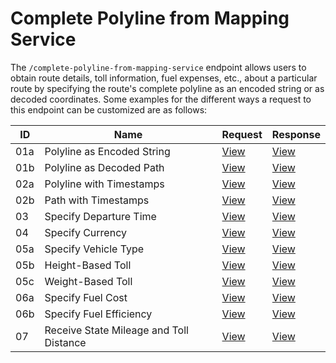 # Complete Polyline from Mapping Service

The `/complete-polyline-from-mapping-service` endpoint allows users to obtain route details, toll information, fuel expenses, etc., about a particular route by specifying the route's complete polyline as an encoded string or as decoded coordinates.
Some examples for the different ways a request to this endpoint can be customized are as follows:

| ID | Name                                   | Request                                      | Response                                    |
|----|----------------------------------------|----------------------------------------------|---------------------------------------------|
| 01a | Polyline as Encoded String            | [View](./01a-polyline-as-encoded-string.json) | [View](../../responses/02-Complete-Polyline-To-Toll/01a-polyline-as-encoded-string.json) |
| 01b | Polyline as Decoded Path              | [View](./01b-polyline-as-decoded-path.json) | [View](../../responses/02-Complete-Polyline-To-Toll/01b-polyline-as-decoded-path.json) |
| 02a | Polyline with Timestamps              | [View](./02a-polyline-with-timestamps.json) | [View](../../responses/02-Complete-Polyline-To-Toll/02a-polyline-with-timestamps.json) |
| 02b | Path with Timestamps                  | [View](./02b-path-with-timestamps.json) | [View](../../responses/02-Complete-Polyline-To-Toll/02b-path-with-timestamps.json) |
| 03 | Specify Departure Time                 | [View](./03-specify-departure-time.json) | [View](../../responses/02-Complete-Polyline-To-Toll/03-specify-departure-time.json) |
| 04 | Specify Currency                       | [View](./04-specify-currency.json) | [View](../../responses/02-Complete-Polyline-To-Toll/04-specify-currency.json) |
| 05a | Specify Vehicle Type                  | [View](./05a-specify-vehicle-type.json) | [View](../../responses/02-Complete-Polyline-To-Toll/05a-specify-vehicle-type.json) |
| 05b | Height-Based Toll                     | [View](./05b-height-based-toll.json) | [View](../../responses/02-Complete-Polyline-To-Toll/05b-height-based-toll.json) |
| 05c | Weight-Based Toll                     | [View](./05c-weight-based-toll.json) | [View](../../responses/02-Complete-Polyline-To-Toll/05c-weight-based-toll.json) |
| 06a | Specify Fuel Cost                      | [View](./06a-specify-fuel-cost.json) | [View](../../responses/02-Complete-Polyline-To-Toll/06a-specify-fuel-cost.json) |
| 06b | Specify Fuel Efficiency                | [View](./06b-specify-fuel-efficiency.json) | [View](../../responses/02-Complete-Polyline-To-Toll/06b-specify-fuel-efficiency.json) |
| 07 | Receive State Mileage and Toll Distance                  | [View](./07-receive-state-mileage-and-toll-distance.json) | [View](../../responses/02-Complete-Polyline-To-Toll/07-receive-state-mileage-and-toll-distance.json) |
